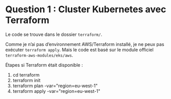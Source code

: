 # Question 1 : Cluster Kubernetes avec Terraform

Le code se trouve dans le dossier `terraform/`.

Comme je n’ai pas d’environnement AWS/Terraform installé, 
je ne peux pas exécuter `terraform apply`. 
Mais le code est basé sur le module officiel `terraform-aws-modules/eks/aws`.

Étapes si Terraform était disponible :
1. cd terraform
2. terraform init
3. terraform plan -var="region=eu-west-1"
4. terraform apply -var="region=eu-west-1"
